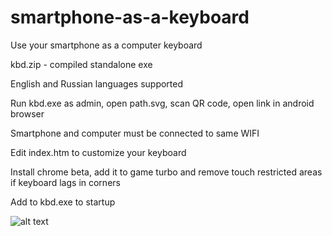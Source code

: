 # smartphone-as-a-keyboard
Use your smartphone as a computer keyboard

kbd.zip - compiled standalone exe

English and Russian languages supported

Run kbd.exe as admin, open path.svg, scan QR code, open link in android browser

Smartphone and computer must be connected to same WIFI

Edit index.htm to customize your keyboard

Install chrome beta, add it to game turbo and remove touch restricted areas if keyboard lags in corners

Add to kbd.exe to startup

![alt text](https://github.com/mozg4D/smartphome-as-keyboard/blob/main/kbd.png?raw=true)
